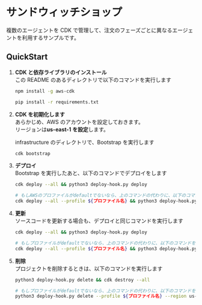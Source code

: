 # サンドウィッチショップ

複数のエージェントを CDK で管理して、注文のフェーズごとに異なるエージェントを利用するサンプルです。

## QuickStart

1.  **CDK と依存ライブラリのインストール**  
    この README のあるディレクトリで以下のコマンドを実行します

    ```bash
    npm install -g aws-cdk
    ```

    ```bash
    pip install -r requirements.txt
    ```

1.  **CDK を初期化します**  
    あらかじめ、AWS のアカウントを設定しておきます。  
    リージョンは**us-east-1 を設定**します。

    infrastructure のディレクトリで、Bootstrap を実行します

    ```bash
    cdk bootstrap
    ```

1.  **デプロイ**  
    Bootstrap を実行したあと、以下のコマンドでデプロイをします

    ```bash
    cdk deploy --all && python3 deploy-hook.py deploy

    # もしAWSのプロファイルがdefaultでないなら、上のコマンドの代わりに、以下のコマンドを実行します
    cdk deploy --all --profile ${プロファイル名} && python3 deploy-hook.py deploy --profile ${プロファイル名} --region us-east-1
    ```

1.  **更新**  
    ソースコードを更新する場合も、デプロイと同じコマンドを実行します

    ```bash
    cdk deploy --all && python3 deploy-hook.py deploy

    # もしプロファイルがdefaultでないなら、上のコマンドの代わりに、以下のコマンドを実行します
    cdk deploy --all --profile ${プロファイル名} && python3 deploy-hook.py deploy --profile ${プロファイル名} --region us-east-1
    ```

1.  **削除**  
    プロジェクトを削除するときは、以下のコマンドを実行します

    ```bash
    python3 deploy-hook.py delete && cdk destroy --all

    # もしプロファイルがdefaultでないなら、上のコマンドの代わりに、以下のコマンドを実行します
    python3 deploy-hook.py delete --profile ${プロファイル名} --region us-east-1 && cdk destroy --all --profile ${プロファイル名}
    ```
